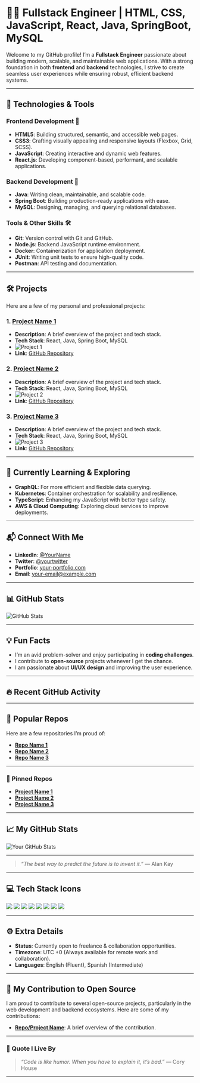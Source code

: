 # 👨‍💻 **Fullstack Engineer** | HTML, CSS, JavaScript, React, Java, SpringBoot, MySQL

Welcome to my GitHub profile! I’m a **Fullstack Engineer** passionate about building modern, scalable, and maintainable web applications. With a strong foundation in both **frontend** and **backend** technologies, I strive to create seamless user experiences while ensuring robust, efficient backend systems.

---

## 🌟 **Technologies & Tools**

### **Frontend Development** 🚀
- **HTML5**: Building structured, semantic, and accessible web pages.
- **CSS3**: Crafting visually appealing and responsive layouts (Flexbox, Grid, SCSS).
- **JavaScript**: Creating interactive and dynamic web features.
- **React.js**: Developing component-based, performant, and scalable applications.

### **Backend Development** 🔧
- **Java**: Writing clean, maintainable, and scalable code.
- **Spring Boot**: Building production-ready applications with ease.
- **MySQL**: Designing, managing, and querying relational databases.

### **Tools & Other Skills** 🛠️
- **Git**: Version control with Git and GitHub.
- **Node.js**: Backend JavaScript runtime environment.
- **Docker**: Containerization for application deployment.
- **JUnit**: Writing unit tests to ensure high-quality code.
- **Postman**: API testing and documentation.

---

## 🛠️ **Projects**

Here are a few of my personal and professional projects:

### 1. **[Project Name 1](link-to-project)**
   - **Description**: A brief overview of the project and tech stack.
   - **Tech Stack**: React, Java, Spring Boot, MySQL
   - ![Project 1](link-to-image)  
   - **Link**: [GitHub Repository](link-to-repo)

### 2. **[Project Name 2](link-to-project)**
   - **Description**: A brief overview of the project and tech stack.
   - **Tech Stack**: React, Java, Spring Boot, MySQL
   - ![Project 2](link-to-image)  
   - **Link**: [GitHub Repository](link-to-repo)

### 3. **[Project Name 3](link-to-project)**
   - **Description**: A brief overview of the project and tech stack.
   - **Tech Stack**: React, Java, Spring Boot, MySQL
   - ![Project 3](link-to-image)  
   - **Link**: [GitHub Repository](link-to-repo)

---

## 🎯 **Currently Learning & Exploring**

- **GraphQL**: For more efficient and flexible data querying.
- **Kubernetes**: Container orchestration for scalability and resilience.
- **TypeScript**: Enhancing my JavaScript with better type safety.
- **AWS & Cloud Computing**: Exploring cloud services to improve deployments.

---

## 📬 **Connect With Me**

- **LinkedIn**: [@YourName](https://linkedin.com/in/your-profile)
- **Twitter**: [@yourtwitter](https://twitter.com/your-twitter)
- **Portfolio**: [your-portfolio.com](https://your-portfolio.com)
- **Email**: your-email@example.com

---

## 📊 **GitHub Stats** 

![GitHub Stats](https://github-readme-stats.vercel.app/api?username=your-username&show_icons=true&count_private=true&theme=radical&hide=prs)

---

## 💡 **Fun Facts**

- I’m an avid problem-solver and enjoy participating in **coding challenges**.
- I contribute to **open-source** projects whenever I get the chance.
- I am passionate about **UI/UX design** and improving the user experience.

---

## 🔥 **Recent GitHub Activity** 

<!--START_SECTION:activity-->
<!-- ADD ACTIVITY LOG HERE -->
<!--END_SECTION:activity-->

---

## 📌 **Popular Repos**

Here are a few repositories I’m proud of:

- [**Repo Name 1**](https://github.com/yourusername/repo1)
- [**Repo Name 2**](https://github.com/yourusername/repo2)
- [**Repo Name 3**](https://github.com/yourusername/repo3)

---

### 📝 **Pinned Repos**

- [**Project Name 1**](https://github.com/yourusername/project1)
- [**Project Name 2**](https://github.com/yourusername/project2)
- [**Project Name 3**](https://github.com/yourusername/project3)

---

## 📈 **My GitHub Stats**
![Your GitHub Stats](https://github-readme-stats.vercel.app/api/top-langs/?username=your-username&layout=compact&theme=radical)

---

> _“The best way to predict the future is to invent it.”_ — Alan Kay

---

## 💻 **Tech Stack Icons**
![](https://img.shields.io/badge/HTML5-%23E34F26.svg?style=flat&logo=html5&logoColor=white)
![](https://img.shields.io/badge/CSS3-%231572B6.svg?style=flat&logo=css3&logoColor=white)
![](https://img.shields.io/badge/JavaScript-%23F7DF1E.svg?style=flat&logo=javascript&logoColor=black)
![](https://img.shields.io/badge/React-%2361DAFB.svg?style=flat&logo=react&logoColor=black)
![](https://img.shields.io/badge/Java-%23FF8C00.svg?style=flat&logo=java&logoColor=white)
![](https://img.shields.io/badge/SpringBoot-%236DB33F.svg?style=flat&logo=springboot&logoColor=white)
![](https://img.shields.io/badge/MySQL-%234479A1.svg?style=flat&logo=mysql&logoColor=white)
![](https://img.shields.io/badge/Docker-%232496ED.svg?style=flat&logo=docker&logoColor=white)

---

## ⚙️ **Extra Details**

- **Status**: Currently open to freelance & collaboration opportunities.
- **Timezone**: UTC +0 (Always available for remote work and collaboration).
- **Languages**: English (Fluent), Spanish (Intermediate)

---

## 🚀 **My Contribution to Open Source**

I am proud to contribute to several open-source projects, particularly in the web development and backend ecosystems. Here are some of my contributions:

- **[Repo/Project Name](link-to-contribution)**: A brief overview of the contribution.

---

### 💬 **Quote I Live By**

> _“Code is like humor. When you have to explain it, it’s bad.”_ — Cory House

---


